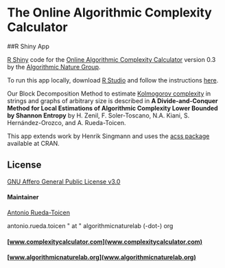 # The Online Algorithmic Complexity Calculator 
##R Shiny App


[R Shiny](http://shiny.rstudio.com/) code for the [Online Algorithmic Complexity Calculator](http://complexitycalculator.com/) version 0.3 by the [Algorithmic Nature Group](http://algorithmicnaturelab.org/). 

To run this app locally, download [R Studio](https://www.rstudio.com/) and follow the instructions [here](http://shiny.rstudio.com/tutorial/lesson1/). 


Our Block Decomposition Method to estimate [Kolmogorov complexity](http://www.scholarpedia.org/article/Algorithmic_complexity) in strings and graphs of arbitrary size is described in **A Divide-and-Conquer Method for Local Estimations of Algorithmic Complexity Lower Bounded by Shannon Entropy** by H. Zenil, F. Soler-Toscano, N.A. Kiani, S. Hernández-Orozco, and A. Rueda-Toicen.

This app extends work by Henrik Singmann and uses the [acss package](https://cran.r-project.org/web/packages/acss/index.html) available at CRAN.

## License

[GNU Affero General Public License v3.0](http://choosealicense.com/licenses/agpl-3.0)

#### Maintainer

[Antonio Rueda-Toicen](http://www.digital-spaceti.me/)

antonio.rueda.toicen " at "  algorithmicnaturelab (-dot-) org

#### [www.complexitycalculator.com](www.complexitycalculator.com)

#### [www.algorithmicnaturelab.org](www.algorithmicnaturelab.org)

